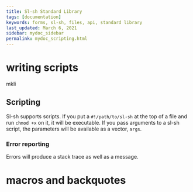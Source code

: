 ```yaml
---
title: Sl-sh Standard Library
tags: [documentation]
keywords: forms, sl-sh, files, api, standard library
last_updated: March 6, 2021
sidebar: mydoc_sidebar
permalink: mydoc_scripting.html
---
```


# writing scripts

mkli

## Scripting
Sl-sh supports scripts. If you put a `#!/path/to/sl-sh` at the top
of a file and run `chmod +x` on it, it will be executable. If you pass
arguments to a sl-sh script, the parameters will be available as a vector,
`args`.


### Error reporting
Errors will produce a stack trace as well as a message.



# macros and backquotes
